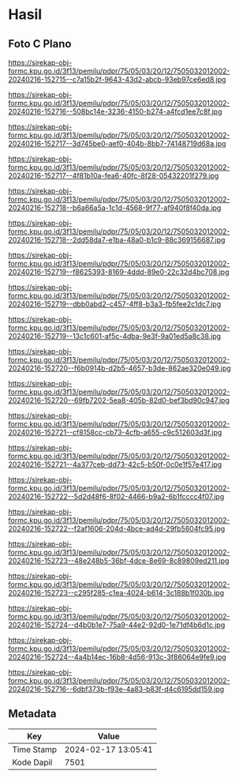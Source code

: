 # Hasil

## Foto C Plano

https://sirekap-obj-formc.kpu.go.id/3f13/pemilu/pdpr/75/05/03/20/12/7505032012002-20240216-152715--c7a15b2f-9643-43d2-abcb-93eb97ce6ed8.jpg

https://sirekap-obj-formc.kpu.go.id/3f13/pemilu/pdpr/75/05/03/20/12/7505032012002-20240216-152716--508bc14e-3236-4150-b274-a4fcd1ee7c8f.jpg

https://sirekap-obj-formc.kpu.go.id/3f13/pemilu/pdpr/75/05/03/20/12/7505032012002-20240216-152717--3d745be0-aef0-404b-8bb7-74148719d68a.jpg

https://sirekap-obj-formc.kpu.go.id/3f13/pemilu/pdpr/75/05/03/20/12/7505032012002-20240216-152717--4f81b10a-fea6-40fc-8f28-05432201f279.jpg

https://sirekap-obj-formc.kpu.go.id/3f13/pemilu/pdpr/75/05/03/20/12/7505032012002-20240216-152718--b6a66a5a-1c1d-4568-9f77-af940f8f40da.jpg

https://sirekap-obj-formc.kpu.go.id/3f13/pemilu/pdpr/75/05/03/20/12/7505032012002-20240216-152718--2dd58da7-e1ba-48a0-b1c9-88c369156687.jpg

https://sirekap-obj-formc.kpu.go.id/3f13/pemilu/pdpr/75/05/03/20/12/7505032012002-20240216-152719--f8625393-8169-4ddd-89e0-22c32d4bc708.jpg

https://sirekap-obj-formc.kpu.go.id/3f13/pemilu/pdpr/75/05/03/20/12/7505032012002-20240216-152719--dbb0abd2-c457-4ff8-b3a3-fb5fee2c1dc7.jpg

https://sirekap-obj-formc.kpu.go.id/3f13/pemilu/pdpr/75/05/03/20/12/7505032012002-20240216-152719--13c1c601-af5c-4dba-9e3f-9a01ed5a8c38.jpg

https://sirekap-obj-formc.kpu.go.id/3f13/pemilu/pdpr/75/05/03/20/12/7505032012002-20240216-152720--f6b0914b-d2b5-4657-b3de-862ae320e049.jpg

https://sirekap-obj-formc.kpu.go.id/3f13/pemilu/pdpr/75/05/03/20/12/7505032012002-20240216-152720--69fb7202-5ea8-405b-82d0-bef3bd90c947.jpg

https://sirekap-obj-formc.kpu.go.id/3f13/pemilu/pdpr/75/05/03/20/12/7505032012002-20240216-152721--cf8158cc-cb73-4cfb-a655-c9c512603d3f.jpg

https://sirekap-obj-formc.kpu.go.id/3f13/pemilu/pdpr/75/05/03/20/12/7505032012002-20240216-152721--4a377ceb-dd73-42c5-b50f-0c0e1f57e417.jpg

https://sirekap-obj-formc.kpu.go.id/3f13/pemilu/pdpr/75/05/03/20/12/7505032012002-20240216-152722--5d2d48f6-8f02-4466-b9a2-6b1fcccc4f07.jpg

https://sirekap-obj-formc.kpu.go.id/3f13/pemilu/pdpr/75/05/03/20/12/7505032012002-20240216-152722--f2af1606-204d-4bce-ad4d-29fb5604fc95.jpg

https://sirekap-obj-formc.kpu.go.id/3f13/pemilu/pdpr/75/05/03/20/12/7505032012002-20240216-152723--48e248b5-36bf-4dce-8e69-8c89809ed211.jpg

https://sirekap-obj-formc.kpu.go.id/3f13/pemilu/pdpr/75/05/03/20/12/7505032012002-20240216-152723--c295f285-c1ea-4024-b614-3c188b1f030b.jpg

https://sirekap-obj-formc.kpu.go.id/3f13/pemilu/pdpr/75/05/03/20/12/7505032012002-20240216-152724--d4b0b1e7-75a9-44e2-92d0-1e71df4b6d1c.jpg

https://sirekap-obj-formc.kpu.go.id/3f13/pemilu/pdpr/75/05/03/20/12/7505032012002-20240216-152724--4a4b14ec-16b8-4d56-913c-3f86064e9fe9.jpg

https://sirekap-obj-formc.kpu.go.id/3f13/pemilu/pdpr/75/05/03/20/12/7505032012002-20240216-152716--6dbf373b-f93e-4a83-b83f-d4c6195dd159.jpg


## Metadata

| Key        | Value               |
| ---------- | ------------------- |
| Time Stamp | 2024-02-17 13:05:41 |
| Kode Dapil | 7501                |



